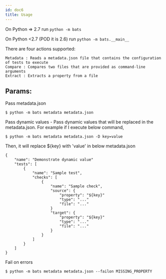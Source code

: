 ```yaml
---
id: doc6
title: Usage
---
```


On Python => 2.7 run
    `python -m bats`
    
On Python <2.7 (POD it is 2.6) run `python -m bats.__main__`

There are four actions supported:

    Metadata : Reads a metadata.json file that contains the configuration of tests to execute
    Compare : Compares two files that are provided as command-line arguments
    Extract : Extracts a property from a file

## Params:

Pass metadata.json

    $ python -m bats metadata metadata.json

Pass dynamic values - Pass dynamic values that will be replaced in the metadata.json.
    For example if I execute below command,

    $ python -m bats metadata metadata.json -D key=value

Then, it will replace ${key} with 'value' in below metadata.json

    {
    	"name": "Demonstrate dynamic value"
    	"tests": [
    		{
    			"name": "Sample test",
    			"checks": [
    				{
    					"name": "Sample check",
    					"source": {
    						"property": "${key}"
    						"type": "..."
    						"file": "..."
    					}
    					"target": {
    						"property": "${key}"
    						"type": "..."
    						"file": "..."
    					}
    				}
    			]
    		}
    	]
    }

Fail on errors

    $ python -m bats metadata metadata.json --failon MISSING_PROPERTY
